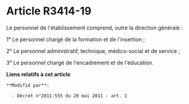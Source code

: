 # Article R3414-19

Le personnel de l'établissement comprend, outre la direction générale :

1° Le personnel chargé de la formation et de l'insertion ;

2° Le personnel administratif, technique, médico-social et de service ;

3° Le personnel chargé de l'encadrement et de l'éducation.

**Liens relatifs à cet article**

	**Modifié par**:

	  - Décret n°2011-555 du 20 mai 2011 - art. 1
